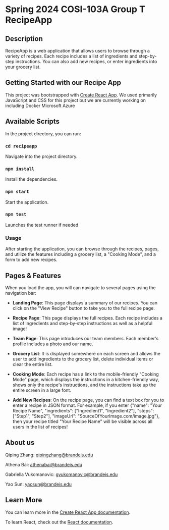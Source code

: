 # Spring 2024 COSI-103A Group T RecipeApp

## Description

RecipeApp is a web application that allows users to browse through a variety of recipes. Each recipe includes a list of ingredients and step-by-step instructions. You can also add new recipes, or enter ingredients into your grocery list.

## Getting Started with our Recipe App

This project was bootstrapped with [Create React App](https://github.com/facebook/create-react-app). We used primarily JavaScript and CSS for this project but we are currently working on including Docker Microsoft Azure

## Available Scripts

In the project directory, you can run:

### `cd recipeapp`

Navigate into the project directory.

### `npm install`

Install the dependencies.

### `npm start`

Start the application.

### `npm test`

Launches the test runner if needed

### Usage
After starting the application, you can browse through the recipes, pages, and utilize the features including a grocery list, a "Cooking Mode", and a form to add new recipes.

## Pages & Features

When you load the app, you will can navigate to several pages using the navigation bar:

- **Landing Page**: This page displays a summary of our recipes. You can click on the "View Recipe" button to take you to the full recipe page.

- **Recipe Page**: This page displays the full recipes. Each recipe includes a list of ingredients and step-by-step instructions as well as a helpful image!

- **Team Page**: This page introduces our team members. Each member's profile includes a photo and our name.

- **Grocery List**: It is displayed somewhere on each screen and allows the user to add ingredients to the grocery list, delete individual items or clear the entire list.

- **Cooking Mode**: Each recipe has a link to the mobile-friendly "Cooking Mode" page, which displays the instructions in a kitchen-friendly way, shows only the recipe's instructions, and the instructions take up the entire screen in a large font.

- **Add New Recipes**: On the recipe page, you can find a text box for you to enter a recipe in JSON format.
For example, if you enter {"name": "Your Recipe Name", "ingredients": ["Ingredient1", "Ingredient2"], "steps": ["Step1", "Step2"], "imageUrl": "SourceOfYourImage.com/image.jpg"}, then your recipe titled "Your Recipe Name" will be visible across all users in the list of recipes!

## About us

Qiping Zhang: qipingzhang@brandeis.edu

Athena Bai: athenabai@brandeis.edu

Gabriella Vukomanovic: gvukomanovic@brandeis.edu

Yao Sun: yaosun@brandeis.edu

## Learn More

You can learn more in the [Create React App documentation](https://facebook.github.io/create-react-app/docs/getting-started).

To learn React, check out the [React documentation](https://reactjs.org/).


